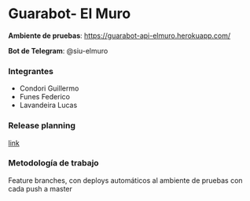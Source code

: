 # Guarabot- El Muro

**Ambiente de pruebas**: https://guarabot-api-elmuro.herokuapp.com/

**Bot de Telegram**: @siu-elmuro

### Integrantes
- Condori Guillermo
- Funes Federico
- Lavandeira Lucas

### Release planning

[link](https://docs.google.com/spreadsheets/d/1MqjBw0ymYQuONq5y-ccLD3yU2uK97OPHcS1CQGyMbt8/edit?usp=drive_web&ouid=102557873157289305428)


### Metodología de trabajo

Feature branches, con deploys automáticos al ambiente de pruebas con cada push a master
